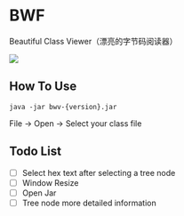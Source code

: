 # BWF
Beautiful Class Viewer（漂亮的字节码阅读器）



![](http://ww1.sinaimg.cn/large/7fd2951agy1fvjtzqj1akj20rs0m8wfj.jpg)



## How To Use

```
java -jar bwv-{version}.jar
```

File -> Open -> Select your class file



## Todo List

- [ ] Select hex text after selecting a tree node
- [ ] Window Resize
- [ ] Open Jar
- [ ] Tree node more detailed information